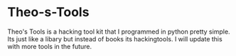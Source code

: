 # Theo-s-Tools
Theo's Tools is a hacking tool kit that I programmed in python pretty simple. Its just like a libary but instead of books its hackingtools. I will update this with more tools in the future.
